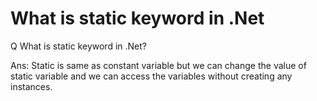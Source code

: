 # What is static keyword in .Net

Q What is static keyword in .Net?

Ans: Static is same as constant variable but we can change the value of static variable and we can access the variables without creating any instances.

